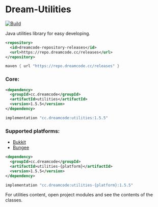 # Dream-Utilities
[![Build](https://github.com/DreamPoland/dream-utilities/actions/workflows/gradle.yml/badge.svg)](https://github.com/DreamPoland/dream-utilities/actions/workflows/gradle.yml)

Java utilities library for easy developing.

```xml
<repository>
  <id>dreamcode-repository-releases</id>
  <url>https://repo.dreamcode.cc/releases</url>
</repository>
```

```groovy
maven { url "https://repo.dreamcode.cc/releases" }
```

### Core:
```xml
<dependency>
  <groupId>cc.dreamcode</groupId>
  <artifactId>utilities</artifactId>
  <version>1.5.5</version>
</dependency>
```

```groovy
implementation "cc.dreamcode:utilities:1.5.5"
```

### Supported platforms:
- [Bukkit](https://github.com/DreamPoland/dream-utilities/tree/master/utilities-bukkit)
- [Bungee](https://github.com/DreamPoland/dream-utilities/tree/master/utilities-bungee)

```xml
<dependency>
  <groupId>cc.dreamcode</groupId>
  <artifactId>utilities-{platform}</artifactId>
  <version>1.5.5</version>
</dependency>
```
```groovy
implementation "cc.dreamcode:utilities-{platform}:1.5.5"
```

For utilities content, open project modules and see the contents of the classes.

